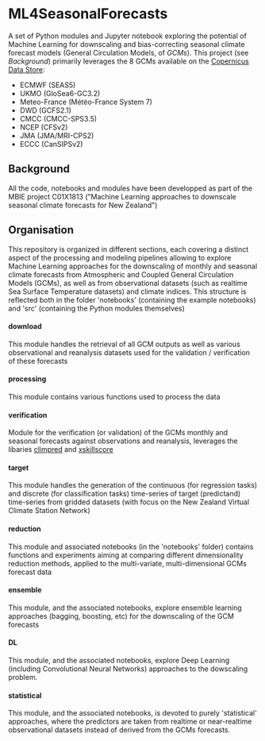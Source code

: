 # ML4SeasonalForecasts
A set of Python modules and Jupyter notebook exploring the potential of Machine Learning for downscaling and bias-correcting seasonal climate forecast models (General Circulation Models, of *GCMs*). This project (see *Background*) primarily leverages the 8 GCMs available on the [Copernicus Data Store](https://cds.climate.copernicus.eu/cdsapp#!/search?type=dataset&keywords=((%20%22Product%20type:%20Seasonal%20forecasts%22%20))): 

- ECMWF (SEAS5)
- UKMO (GloSea6-GC3.2)
- Meteo-France (Météo-France System 7)
- DWD (GCFS2.1)
- CMCC (CMCC-SPS3.5)
- NCEP (CFSv2)
- JMA (JMA/MRI-CPS2)
- ECCC (CanSIPSv2)

## Background 

All the code, notebooks and modules have been developped as part of the MBIE project C01X1813 ("Machine Learning approaches to downscale seasonal climate forecasts for
New Zealand") 

## Organisation 

This repository is organized in different sections, each covering a distinct aspect of the processing and modeling pipelines allowing to explore Machine Learning approaches for the downscaling of monthly and seasonal climate forecasts from Atmospheric and Coupled General Circulation Models (GCMs), as well as from observational datasets (such as realtime Sea Surface Temperature datasets) and climate indices. This structure is reflected both in the folder 'notebooks' (containing the example notebooks) and 'src' (containing the Python modules themselves) 

#### download

This module handles the retrieval of all GCM outputs as well as various observational and reanalysis datasets used for the validation / verification of these forecasts 

#### processing 

This module contains various functions used to process the data 

#### verification 

Module for the verification (or validation) of the GCMs monthly and seasonal forecasts against observations and reanalysis, leverages the libaries [climpred](https://climpred.readthedocs.io/en/stable/) and [xskillscore](https://xskillscore.readthedocs.io/en/stable/)

#### target 

This module handles the generation of the continuous (for regression tasks) and discrete (for classification tasks) time-series of target (predictand) time-series from gridded datasets (with focus on the New Zealand Virtual Climate Station Network) 

#### reduction 

This module and associated notebooks (in the 'notebooks' folder) contains functions and experiments aiming at comparing different dimensionality reduction methods, applied to the multi-variate, multi-dimensional GCMs forecast data 

#### ensemble 

This module, and the associated notebooks, explore ensemble learning approaches (bagging, boosting, etc) for the downscaling of the GCM forecasts 

#### DL 

This module, and the associated notebooks, explore Deep Learning  (including Convolutional Neural Networks) approaches to the dowscaling problem. 

#### statistical 

This module, and the associated notebooks, is devoted to purely 'statistical' approaches, where the predictors are taken from realtime or near-realtime observational datasets instead of derived from the GCMs forecasts. 









